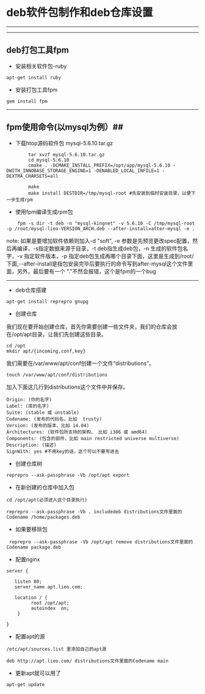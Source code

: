 # deb软件包制作和deb仓库设置
---

---
## deb打包工具fpm ##

 - 安装相关软件包-ruby
 
```
apt-get install ruby 
```

- 安装打包工具fpm

```
gem install fpm
```
---
## fpm使用命令(以mysql为例）##
   

- 下载htop源码软件包 mysql-5.6.10.tar.gz 
    
```
        tar xvzf mysql-5.6.10.tar.gz
        cd mysql-5.6.10
        cmake . -DCMAKE_INSTALL_PREFIX=/opt/app/mysql-5.6.10 -DWITH_INNOBASE_STORAGE_ENGINE=1 -DENABLED_LOCAL_INFILE=1 -DEXTRA_CHARSETS=all

        make
        make install DESTDIR=/tmp/mysql-root #先安装到临时安装目录，以便下一步生成rpm
```

- 使用fpm编译生成rpm包

```
    fpm -s dir -t deb -n "mysql-kingnet" -v 5.6.10 -C /tmp/mysql-root -p /root/mysql-lieo-VERSION_ARCH.deb --after-install=after-mysql -e .
```
    
note: 如果是要增加软件依赖则加入-d "soft", -e 参数是先预览更改spec配置，然后再编译，-s指定数据来源于目录，-t deb指生成deb包，-n 生成的软件包名字，-v 指定软件版本，-p 指定deb包生成再哪个目录下面，这里是生成到/root/下面,--after-install是指包安装完毕后要执行的命令写到after-mysql这个文件里面，另外，最后要有一个 "."不然会报错，这个是fpm的一个bug


---
- deb仓库搭建

```
apt-get install reprepro gnupg
```

- 创建仓库

我们现在要开始创建仓库，首先你需要创建一些文件夹，我们的仓库会放在/opt/apt目录，让我们先创建这些目录。

```
cd /opt
mkdir apt/{incoming,conf,key}
```
我们需要在/var/www/apt/conf创建一个文件“distributions”。

```
touch /var/www/apt/conf/distributions
```

加入下面这几行到distributions这个文件中并保存。

```
Origin: (你的名字)
Label: (库的名字)
Suite: (stable 或 unstable)
Codename: (发布的代码名，比如  trusty)
Version: (发布的版本，比如 14.04)
Architectures: (软件包所支持的架构， 比如 i386 或 amd64)
Components: (包含的部件，比如 main restricted universe multiverse)
Description: (描述)
SignWith: yes #不用key的话，这个可以不要写进去
```

- 创建仓库树

```
reprepro --ask-passphrase -Vb /opt/apt export
```

- 在新创建的仓库中加入包

```
cd /opt/apt(必须进入这个目录执行)

reprepro --ask-passphrase -Vb . includedeb distributions文件里面的Codename /home/packages.deb
```

- 如果要移除包

```
 reprepro --ask-passphrase -Vb /opt/apt remove distributions文件里面的Codename package.deb
```

- 配置nginx

```
server {

   listen 80;
   server_name apt.lieo.com;

   location / {
         root /opt/apt;
         autoindex  on;
    }

}
```

- 配置apt的源

```
/etc/apt/sources.list 里添加自己的apt源

deb http://apt.lieo.com/ distributions文件里面的Codename main

```


- 更新apt就可以用了

```
apt-get update
```

